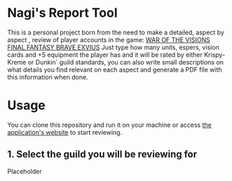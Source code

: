 # Nagi's Report Tool

This is a personal project born from the need to make a detailed, aspect by aspect , review of player accounts in the game:
[WAR OF THE VISIONS FINAL FANTASY BRAVE EXVIUS](https://wotvffbe.com/)
Just type how many units, espers, vision cards and +5 equipment the player has and it will be rated by either Krispy-Kreme or Dunkin´ guild standards, you can also write small descriptions on what details you find relevant on each aspect and generate a PDF file with this information when done.

# Usage

You can clone this repository and run it on your machine or access [the application's website](https://www.nagis-tools.xyz/) to start reviewing.

## 1. Select the guild you will be reviewing for

Placeholder
